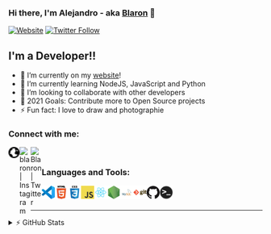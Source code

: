 ### Hi there, I'm Alejandro - aka [Blaron][website] 👋 

[![Website](https://img.shields.io/website?label=blaron.com&style=for-the-badge&url=https%3A%2F%2Fblaron.com)](https://blaron.com)
[![Twitter Follow](https://img.shields.io/twitter/follow/Alejandro_BLC?color=1DA1F2&logo=twitter&style=for-the-badge)](https://twitter.com/intent/follow?original_referer=https%3A%2F%2Fgithub.com%2Fblaron&screen_name=Alejandro_BLC)

## I'm a Developer!!

- 🔭 I’m currently on my [website][website]!
- 🌱 I’m currently learning NodeJS, JavaScript and Python 
- 👯 I’m looking to collaborate with other developers
- 🥅 2021 Goals: Contribute more to Open Source projects
- ⚡ Fun fact: I love to draw and photographie

### Connect with me:

[<img align="left" alt="blaron.com" width="22px" src="https://raw.githubusercontent.com/iconic/open-iconic/master/svg/globe.svg" />][website]
[<img align="left" alt="blaron | Instagram" width="22px" src="https://cdn.jsdelivr.net/npm/simple-icons@v3/icons/instagram.svg" />][instagram]
[<img align="left" alt="Blaron | Twitter" width="22px" src="https://cdn.jsdelivr.net/npm/simple-icons@v3/icons/twitter.svg" />][twitter]


<br />

### Languages and Tools:

<img align="left" alt="Visual Studio Code" width="26px" src="https://raw.githubusercontent.com/github/explore/80688e429a7d4ef2fca1e82350fe8e3517d3494d/topics/visual-studio-code/visual-studio-code.png" />
<img align="left" alt="HTML5" width="26px" src="https://raw.githubusercontent.com/github/explore/80688e429a7d4ef2fca1e82350fe8e3517d3494d/topics/html/html.png" />
<img align="left" alt="CSS3" width="26px" src="https://raw.githubusercontent.com/github/explore/80688e429a7d4ef2fca1e82350fe8e3517d3494d/topics/css/css.png" />
<img align="left" alt="JavaScript" width="26px" src="https://raw.githubusercontent.com/github/explore/80688e429a7d4ef2fca1e82350fe8e3517d3494d/topics/javascript/javascript.png" />
<img align="left" alt="React" width="26px" src="https://raw.githubusercontent.com/github/explore/80688e429a7d4ef2fca1e82350fe8e3517d3494d/topics/react/react.png" />
<img align="left" alt="Node.js" width="26px" src="https://raw.githubusercontent.com/github/explore/80688e429a7d4ef2fca1e82350fe8e3517d3494d/topics/nodejs/nodejs.png" />
<img align="left" alt="MySQL" width="26px" src="https://raw.githubusercontent.com/github/explore/80688e429a7d4ef2fca1e82350fe8e3517d3494d/topics/mysql/mysql.png" />
<img align="left" alt="Git" width="26px" src="https://raw.githubusercontent.com/github/explore/80688e429a7d4ef2fca1e82350fe8e3517d3494d/topics/git/git.png" />
<img align="left" alt="GitHub" width="26px" src="https://raw.githubusercontent.com/github/explore/78df643247d429f6cc873026c0622819ad797942/topics/github/github.png" />
<img align="left" alt="Terminal" width="26px" src="https://raw.githubusercontent.com/github/explore/80688e429a7d4ef2fca1e82350fe8e3517d3494d/topics/terminal/terminal.png" />

<br />
<br />

---



<details>
  <summary>⚡ GitHub Stats</summary>

  [![Top Langs](https://github-readme-stats.vercel.app/api/top-langs/?username=blaron&layout=compact)](https://github.com/blaron/github-readme-stats)

![Blaron GitHub stats](https://github-readme-stats.vercel.app/api?username=blaron&show_icons=true&theme=radical)


</details>

[website]: https://blaron.com
[instagram]: https://instagram.com/whitgraph
[twitter]: https://twitter.com/Alejandro_BLC
